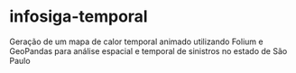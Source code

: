 # infosiga-temporal
Geração de um mapa de calor temporal animado utilizando Folium e GeoPandas para análise espacial e temporal de sinistros no estado de São Paulo 
